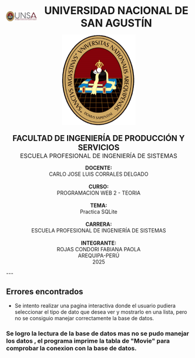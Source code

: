 <!-- Contenedor principal centrado -->
<div align="center">

  <!-- Contenedor para logo y título -->
  <div style="display: flex; align-items: center; justify-content: center;">
    <!-- Imagen superior izquierda -->
    <div style="display: inline-block; vertical-align: middle;">
      <img src="LOGO_UNSA.png" alt="Logo UNSA" width="120"/>
    </div>
    <!-- Espacio entre imagen y título -->
    <div style="display: inline-block; width: 20px;"></div>
    <!-- Título principal -->
    <div style="display: inline-block; vertical-align: middle;">
      <h1 style="margin: 0;">UNIVERSIDAD NACIONAL DE SAN AGUSTÍN</h1>
    </div>
  </div>

  <!-- Imagen central debajo del título -->
  <p align="center">
    <img src="Escudo_UNSA.png" alt="Escudo UNSA" width="200"/>
  </p>

  <!-- Facultad y Escuela -->
  <div style="text-align: center; margin-top: 20px;">
    <h2 style="margin: 0;">FACULTAD DE INGENIERÍA DE PRODUCCIÓN Y SERVICIOS</h2>
    <h3 style="margin: 0; font-weight: normal;">ESCUELA PROFESIONAL DE INGENIERÍA DE SISTEMAS</h3>
  </div>

  <!-- Contenido centrado -->
  <p align="center">
    <strong>DOCENTE:</strong><br>
    CARLO JOSE LUIS CORRALES DELGADO<br><br>
    <strong>CURSO:</strong><br>
    PROGRAMACION WEB 2 - TEORIA<br><br>
    <strong>TEMA:</strong><br>
    Practica SQLite<br><br>
    <strong>CARRERA:</strong><br>
    ESCUELA PROFESIONAL DE INGENIERÍA DE SISTEMAS<br><br>
    <strong>INTEGRANTE:</strong><br>
    ROJAS CONDORI FABIANA PAOLA<br>
    AREQUIPA-PERÚ<br>
    2025
  </p>
</div>
---

## Errores encontrados
- Se intento realizar una pagina interactiva donde el usuario pudiera seleccionar el tipo de dato que desea ver y mostrarlo en una lista, pero no se consiguio manejar correctamente la base de datos.

### Se logro la lectura de la base de datos mas no se pudo manejar los datos , el programa imprime la tabla de "Movie" para comprobar la conexion con la base de datos. 
